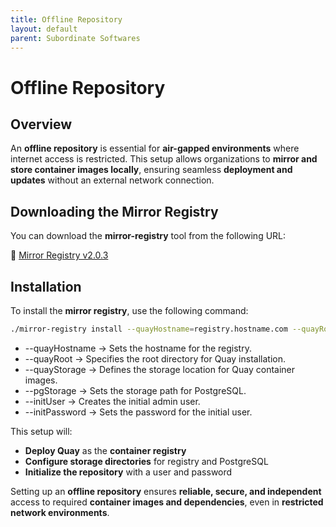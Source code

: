 ```yaml
---
title: Offline Repository
layout: default
parent: Subordinate Softwares
---
```


# Offline Repository  

## **Overview**  
An **offline repository** is essential for **air-gapped environments** where internet access is restricted. This setup allows organizations to **mirror and store container images locally**, ensuring seamless **deployment and updates** without an external network connection.  

## **Downloading the Mirror Registry**  
You can download the **mirror-registry** tool from the following URL:  

🔗 [Mirror Registry v2.0.3](https://github.com/quay/mirror-registry/releases/download/v2.0.3/mirror-registry-offline.tar.gz)  

## **Installation**  
To install the **mirror registry**, use the following command:  

```sh
./mirror-registry install --quayHostname=registry.hostname.com --quayRoot=/home/someuser/quay-install/root --quayStorage=/home/someuser/quay-install/storage --pgStorage=/home/someuser/quay-install/pgress --initUser=init --initPassword=something@123
```
- --quayHostname → Sets the hostname for the registry.
- --quayRoot → Specifies the root directory for Quay installation.
- --quayStorage → Defines the storage location for Quay container images.
- --pgStorage → Sets the storage path for PostgreSQL.
- --initUser → Creates the initial admin user.
- --initPassword → Sets the password for the initial user.


This setup will:  
- **Deploy Quay** as the **container registry**  
- **Configure storage directories** for registry and PostgreSQL  
- **Initialize the repository** with a user and password  

Setting up an **offline repository** ensures **reliable, secure, and independent** access to required **container images and dependencies**, even in **restricted network environments**. 